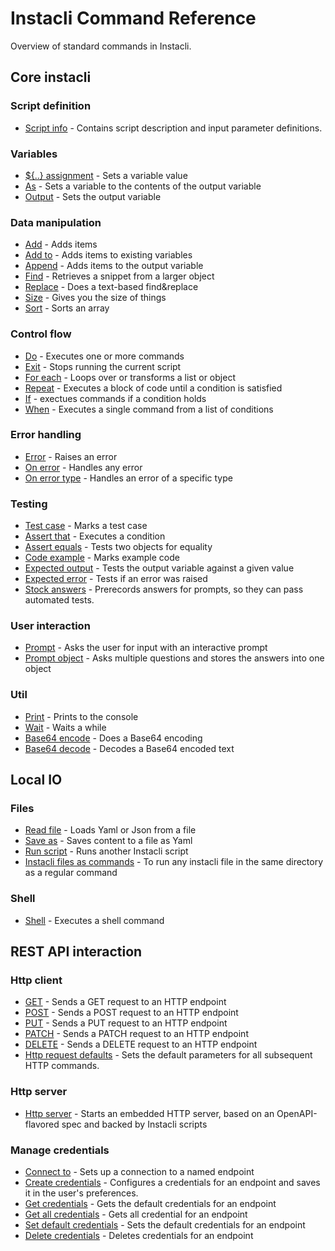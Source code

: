 # Instacli Command Reference

Overview of standard commands in Instacli.

## Core instacli

### Script definition

* [Script info](instacli/script-info/Script%20info.spec.md) - Contains script description and input parameter
  definitions.

### Variables

* [${..} assignment](instacli/variables/Assignment.spec.md) - Sets a variable value
* [As](instacli/variables/As.spec.md) - Sets a variable to the contents of the output variable
* [Output](instacli/variables/Output.spec.md) - Sets the output variable

### Data manipulation

* [Add](instacli/data-manipulation/Add.spec.md) - Adds items
* [Add to](instacli/data-manipulation/Add%20to.spec.md) - Adds items to existing variables
* [Append](instacli/data-manipulation/Append.spec.md) - Adds items to the output variable
* [Find](instacli/data-manipulation/Find.spec.md) - Retrieves a snippet from a larger object
* [Replace](instacli/data-manipulation/Replace.spec.md) - Does a text-based find&replace
* [Size](instacli/data-manipulation/Size.spec.md) - Gives you the size of things
* [Sort](instacli/data-manipulation/Sort.spec.md) - Sorts an array

### Control flow

* [Do](instacli/control-flow/Do.spec.md) - Executes one or more commands
* [Exit](instacli/control-flow/Exit.spec.md) - Stops running the current script
* [For each](instacli/control-flow/For%20each.spec.md) - Loops over or transforms a list or object
* [Repeat](instacli/control-flow/Repeat.spec.md) - Executes a block of code until a condition is satisfied
* [If](instacli/control-flow/If.spec.md) - exectues commands if a condition holds
* [When](instacli/control-flow/When.spec.md) - Executes a single command from a list of conditions

### Error handling

* [Error](instacli/errors/Error.spec.md) - Raises an error
* [On error](instacli/errors/On%20error.spec.md) - Handles any error
* [On error type](instacli/errors/On%20error%20type.spec.md) - Handles an error of a specific type

### Testing

* [Test case](instacli/testing/Test%20case.spec.md) - Marks a test case
* [Assert that](instacli/testing/Assert%20that.spec.md) - Executes a condition
* [Assert equals](instacli/testing/Assert%20equals.spec.md) - Tests two objects for equality
* [Code example](instacli/testing/Code%20example.spec.md) - Marks example code
* [Expected output](instacli/testing/Expected%20output.spec.md) - Tests the output variable against a given value
* [Expected error](instacli/testing/Expected%20error.spec.md) - Tests if an error was raised
* [Stock answers](instacli/testing/Stock%20answers.spec.md) - Prerecords answers for prompts, so they can pass automated
  tests.

### User interaction

* [Prompt](instacli/user-interaction/Prompt.spec.md) - Asks the user for input with an interactive prompt
* [Prompt object](instacli/user-interaction/Prompt%20object.spec.md) - Asks multiple questions and stores the answers
  into one object

### Util

* [Print](instacli/util/Print.spec.md) - Prints to the console
* [Wait](instacli/util/Wait.spec.md) - Waits a while
* [Base64 encode](instacli/util/Base64%20encode.spec.md) - Does a Base64 encoding
* [Base64 decode](instacli/util/Base64%20decode.spec.md) - Decodes a Base64 encoded text

## Local IO

### Files

* [Read file](instacli/files/Read%20file.spec.md) - Loads Yaml or Json from a file
* [Save as](instacli/files/Save%20as.spec.md) - Saves content to a file as Yaml
* [Run script](instacli/files/Run%20script.spec.md) - Runs another Instacli script
* [Instacli files as commands](instacli/files/Instacli%20files%20as%20commands.spec.md) - To run any instacli file in
  the same directory as a regular command

### Shell

* [Shell](instacli/shell/Shell.spec.md) - Executes a shell command

## REST API interaction

### Http client

* [GET](instacli/http/GET.spec.md) - Sends a GET request to an HTTP endpoint
* [POST](instacli/http/POST.spec.md) - Sends a POST request to an HTTP endpoint
* [PUT](instacli/http/PUT.spec.md) - Sends a PUT request to an HTTP endpoint
* [PATCH](instacli/http/PATCH.spec.md) - Sends a PATCH request to an HTTP endpoint
* [DELETE](instacli/http/DELETE.spec.md) - Sends a DELETE request to an HTTP endpoint
* [Http request defaults](instacli/http/Http%20request%20defaults.spec.md) - Sets the default parameters for all
  subsequent HTTP commands.

### Http server

* [Http server](instacli/http/Http%20server.spec.md) - Starts an embedded HTTP server, based on an OpenAPI-flavored spec
  and backed by Instacli scripts

### Manage credentials

* [Connect to](instacli/connections/Connect%20to.spec.md) - Sets up a connection to a named endpoint
* [Create credentials](instacli/connections/Create%20credentials.spec.md) - Configures a credentials for an endpoint and
  saves it in the user's preferences.
* [Get credentials](instacli/connections/Get%20credentials.spec.md) - Gets the default credentials for an endpoint
* [Get all credentials](instacli/connections/Get%20all%20credentials.spec.md) - Gets all credential for an endpoint
* [Set default credentials](instacli/connections/Set%20default%20credentials.spec.md) - Sets the default credentials for
  an endpoint
* [Delete credentials](instacli/connections/Delete%20credentials.spec.md) - Deletes credentials for an endpoint

